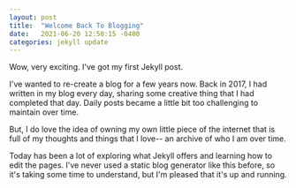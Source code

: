 ```yaml
---
layout: post
title:  "Welcome Back To Blogging"
date:   2021-06-20 12:50:15 -0400
categories: jekyll update
---
```


Wow, very exciting. I've got my first Jekyll post.

I've wanted to re-create a blog for a few years now. Back in 2017, I had written in my blog every day, sharing some creative thing that I had completed that day. Daily posts became a little bit too challenging to maintain over time.

But, I do love the idea of owning my own little piece of the internet that is full of my thoughts and things that I love-- an archive of who I am over time.

Today has been a lot of exploring what Jekyll offers and learning how to edit the pages. I've never used a static blog generator like this before, so it's taking some time to understand, but I'm pleased that it's up and running.